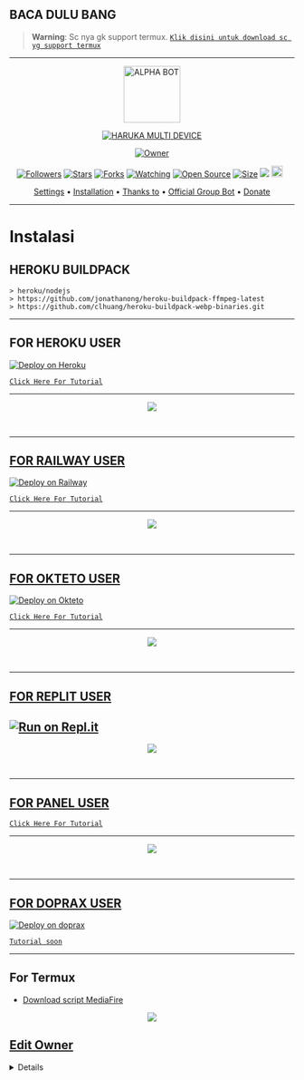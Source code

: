 ## BACA DULU BANG

> **Warning**: Sc nya gk support termux. [`Klik disini untuk download sc yg support termux`](https://github.com/zeeoneofficial/Haruka-Md#For-Termux)

-----------------------------------------------------

<p align="center">
<img src="https://github.com/zeeoneofficial/Haruka-Md/blob/v1/media/Haruka.jpg" alt="ALPHA BOT" width="100"/>


</p>
<p align="center">
<a href="#"><img title="HARUKA MULTI DEVICE" src="https://img.shields.io/badge/HARUKA MULTI DEVICE-green?colorA=%23ff0000&colorB=%23017e40&style=for-the-badge"></a>
</p>
<p align="center">
<a href="https://github.com/zeeoneofficial/Haruka-Md"><img title="Owner" src="https://img.shields.io/badge/Recode-ZeeoneOfc-red.svg?style=for-the-badge&logo=github"></a>
</p>
<p align="center">
<a href="https://github.com/zeeoneofficial/followers"><img title="Followers" src="https://img.shields.io/github/followers/zeeoneofficial?color=red&style=flat-square"></a>
<a href="https://github.com/zeeoneofficial/Haruka-Md/stargazers/"><img title="Stars" src="https://img.shields.io/github/stars/zeeoneofficial/Haruka-Md?color=blue&style=flat-square"></a>
<a href="https://github.com/zeeoneofficial/Haruka-Md/network/members"><img title="Forks" src="https://img.shields.io/github/forks/zeeoneofficial/Haruka-Md?color=red&style=flat-square"></a>
<a href="https://github.com/zeeoneofficial/Haruka-Md/watchers"><img title="Watching" src="https://img.shields.io/github/watchers/zeeoneofficial/Haruka-Md?label=Watchers&color=blue&style=flat-square"></a>
<a href="https://github.com/zeeoneofficial/Haruka-Md"><img title="Open Source" src="https://badges.frapsoft.com/os/v2/open-source.svg?v=103"></a>
<a href="https://github.com/zeeoneofficial/Haruka-Md/"><img title="Size" src="https://img.shields.io/github/repo-size/zeeoneofficial/Haruka-Md?style=flat-square&color=green"></a>
<a href="https://hits.seeyoufarm.com"><img src="https://hits.seeyoufarm.com/api/count/incr/badge.svg?url=https%3A%2F%2Fgithub.com%2Fzeeoneofficial%2FHaruka-Md&count_bg=%2379C83D&title_bg=%23555555&icon=probot.svg&icon_color=%2300FF6D&title=hits&edge_flat=false"/></a>
<a href="https://github.com/zeeoneofficial/Haruka-Md/graphs/commit-activity"><img height="20" src="https://img.shields.io/badge/Maintained%3F-yes-green.svg"></a>&nbsp;&nbsp;
</p>

<p align="center">
  <a href="https://github.com/zeeoneofficial/Haruka-Md#Edit-Owner">Settings</a> •
  <a href="https://github.com/zeeoneofficial/Haruka-Md#instalasi">Installation</a> •
  <a href="https://github.com/zeeoneofficial/Haruka-Md#thanks-to">Thanks to</a> •
  <a href="https://github.com/zeeoneofficial/Haruka-Md#Official-Group"> Official Group Bot</a> •
  <a href="https://github.com/zeeoneofficial/Haruka-Md#donate">Donate</a>
</p>
</div>


---

# Instalasi
## HEROKU BUILDPACK

```
> heroku/nodejs
> https://github.com/jonathanong/heroku-buildpack-ffmpeg-latest
> https://github.com/clhuang/heroku-buildpack-webp-binaries.git
```

--------

## FOR HEROKU USER 

[![Deploy on Heroku](https://www.herokucdn.com/deploy/button.svg)](https://heroku.com/login)

[`Click Here For Tutorial`](https://youtu.be/2grMt0TbfOM)<br>

----------
<p align="center">
  <a href="https://youtu.be/2grMt0TbfOM"><img src="https://telegra.ph/file/dd32f9b493adc7a6ea33f.jpg" />
</p>
<br>

----------
## FOR RAILWAY USER 

[![Deploy on Railway](https://railway.app/button.svg)](https://railway.app?referralCode=zeeoneofc)

[`Click Here For Tutorial`](https://youtu.be/BqRauxohbLg)<br>

----------

<p align="center">
  <a href="https://youtu.be/BqRauxohbLg"><img src="https://telegra.ph/file/ba58c4ad1b43bc285f16b.jpg" />
</p>
<br>

----------
## FOR OKTETO USER 
[![Deploy on Okteto](https://okteto.com/develop-okteto.svg)](https://cloud.okteto.com/deploy)

[`Click Here For Tutorial`](https://youtu.be/FhHl_hvnY2s)

----------

<p align="center">
  <a href="https://youtu.be/FhHl_hvnY2s"><img src="https://telegra.ph/file/e5f7eac9d4272b869eb69.jpg" />
</p>
<br>

----------
## FOR REPLIT USER
[![Run on Repl.it](https://repl.it/badge/github/zeeoneofficial/Alphabot-Md)](https://repl.it/github/zeeoneofficial/Alphabot-Md)
------
<p align="center">
  <a href="https://youtu.be/jom_scHK09c"><img src="https://telegra.ph/file/873e2bbfbd1f15a535995.jpg" />
</p>
<br>

----------
## FOR PANEL USER 

[`Click Here For Tutorial`](https://youtu.be/H2BZ3KFvQys)

----------

<p align="center">
  <a href="https://youtu.be/H2BZ3KFvQys"><img src="https://telegra.ph/file/d2ab9876306da1e9c55d5.jpg" />
</p>
<br>

----------

## FOR DOPRAX USER 

[![Deploy on doprax](https://www.linkpicture.com/q/doprax-zeeoneofc.my.id.svg)](https://www.doprax.com/r/zeeoneofc/)

[`Tutorial soon`](https://youtu.be/BqRauxohbLg)<br>

----------

<!-- <p align="center">
  <a href="https://youtu.be/BqRauxohbLg"><img src="https://telegra.ph/file/ba58c4ad1b43bc285f16b.jpg" />
</p> -->

## For Termux
- [Download script MediaFire](https://youtu.be/m-m4-Jy-oWM)

<p align="center">
<a href="https://youtu.be/m-m4-Jy-oWM"><img src="https://telegra.ph/file/932b33b3f238cf6b054f8.jpg" />
</p>

## Edit Owner 

<details>
    <summary> <b>Edit Owner Config.json</b></summary><br/>

```ts
{
    "ownerNumber": ["622150996855@s.whatsapp.net","622150996855@s.whatsapp.net"],
    "ownerName": "ᴹᴿ᭄ ZeeoneOfcོ ×፝֟͜×",
    "instagram" : "https://instagram.com/zeeoneofc",
    "botName": "Haruka-Mdོ ",
    "footer": "api.zeeoneofc.xyz",
    "sessionName": "session",
    "pathimg": "./media/Haruka.jpg",
    "BotKey": "Gsyt6jRJ",
    "auto_welcomeMsg": true,
    "auto_leaveMsg": true,    
    "autobio": true,
    "anticall": true,
    "autorespond": false,
    "autoblok212": true,
    "autoread": true,
    "gamewaktu": 90,
    "limitCount": 25,
    "gcount": {
        "prem": 1000,
        "user": 15
    }
}
```

## Donate
- [Saweria](https://saweria.co/zeeoneofc)
- [Dana](https://j.top4top.io/p_20532posd1.jpg)
- [Ovo](https://h.top4top.io/p_2053vk0uw1.jpg)

# Official Group
- [Group 1](https://chat.whatsapp.com/EU890BcXjyBDkNaUT5WmYV)
- [Group 2](https://chat.whatsapp.com/E8NExJwIbhBJYzssfqJNsE)
- [Group 3](https://chat.whatsapp.com/KCSqHTky1apG7ApePsfiPy)
- [Group 4](https://chat.whatsapp.com/KwmvHr7VMFj7r5ry9xmMsU)
- [Group 5](https://chat.whatsapp.com/ELa7GhU0sP4EvXcVimQYtz)

# cobabot
